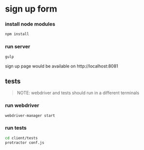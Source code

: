 # sign up form
### install node modules
```sh
npm install
```
### run server
```sh
gulp
```

sign up page would be available on http://localhost:8081

## tests
> NOTE: webdriver and tests should run in a different terminals

### run webdriver
```sh
webdriver-manager start
```
### run tests
```sh
cd client/tests
protractor conf.js
```
